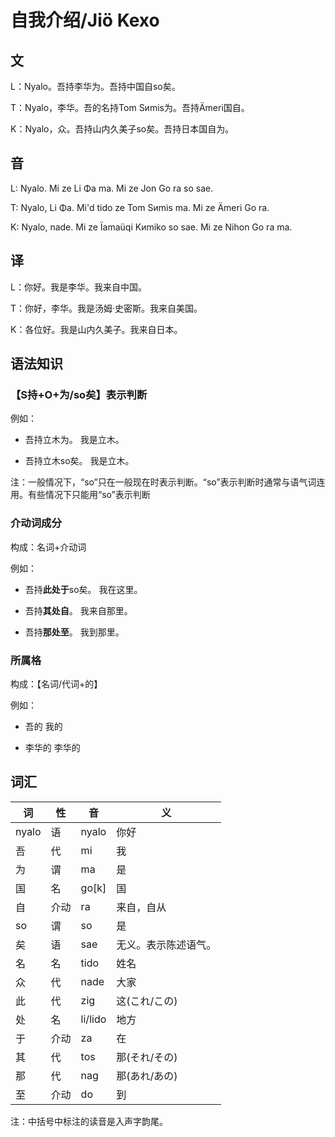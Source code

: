 # 自我介绍/Jiö Kexo

## 文

L：Nyalo。吾持李华为。吾持中国自so矣。

T：Nyalo，李华。吾的名持Tom Sиmis为。吾持Ämeri国自。

K：Nyalo，众。吾持山内久美子so矣。吾持日本国自为。

## 音

L: Nyalo. Mi ze Li Φa ma. Mi ze Jon Go ra so sae.

T: Nyalo, Li Φa. Mi'd tido ze Tom Sиmis ma. Mi ze Ämeri Go ra.

K: Nyalo, nade. Mi ze Ïamaüqi Kиmiko so sae. Mi ze Nihon Go ra ma.

## 译

L：你好。我是李华。我来自中国。

T：你好，李华。我是汤姆·史密斯。我来自美国。

K：各位好。我是山内久美子。我来自日本。

## 语法知识

### 【S持+O+为/so矣】表示判断

例如：

- 吾持立木为。  我是立木。

- 吾持立木so矣。  我是立木。

注：一般情况下，“so”只在一般现在时表示判断。“so”表示判断时通常与语气词连用。有些情况下只能用“so”表示判断

### 介动词成分

构成：名词+介动词

例如：

- 吾持**此处于**so矣。  我在这里。

- 吾持**其处自**。  我来自那里。

- 吾持**那处至**。  我到那里。

### 所属格

构成：【名词/代词+的】

例如：

- 吾的  我的

- 李华的  李华的

## 词汇

|词|性|音|义|
|-|-|-|-|
|nyalo|语|nyalo|你好|
|吾|代|mi|我|
|为|谓|ma|是|
|国|名|go[k]|国|
|自|介动|ra|来自，自从|
|so|谓|so|是|
|矣|语|sae|无义。表示陈述语气。|
|名|名|tido|姓名|
|众|代|nade|大家|
|此|代|zig|这(これ/この)|
|处|名|li/lido|地方|
|于|介动|za|在|
|其|代|tos|那(それ/その)|
|那|代|nag|那(あれ/あの)|
|至|介动|do|到|

注：中括号中标注的读音是入声字韵尾。